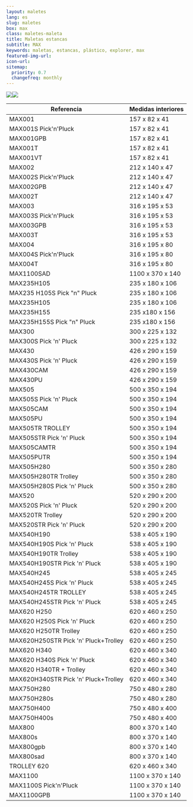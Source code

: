 ```yaml
---
layout: maletes
lang: es
slug: maletes
box: max
class: maletes-maleta
title: Maletas estancas
subtitle: MAX
keywords: maletas, estancas, plástico, explorer, max
featured-img-url:
icon-url: 
sitemap:
  priority: 0.7
  changefreq: monthly
--- 
```


<p class="text-center"><img src="{{ site.base_url }}/assets/img/01-thumbnail-box-fort-maletes-plastic-estanques-logo-max-cases.jpg"><img src="{{ site.base_url }}/assets/img/01-thumbnail-box-fort-maletes-plastic-estanques-max-cases.jpg"></p>

Referencia|Medidas interiores
--- | ---
MAX001|157 x 82 x 41
MAX001S Pick'n'Pluck|157 x 82 x 41
MAX001GPB|157 x 82 x 41
MAX001T|157 x 82 x 41
MAX001VT|157 x 82 x 41
MAX002|212 x 140 x 47
MAX002S Pick'n'Pluck|212 x 140 x 47
MAX002GPB|212 x 140 x 47
MAX002T|212 x 140 x 47
MAX003|316 x 195 x 53
MAX003S Pick'n'Pluck|316 x 195 x 53
MAX003GPB|316 x 195 x 53
MAX003T|316 x 195 x 53
MAX004|316 x 195 x 80
MAX004S Pick'n'Pluck|316 x 195 x 80
MAX004T|316 x 195 x 80
MAX1100SAD| 1100 x 370 x 140
MAX235H105|235 x 180 x 106
MAX235 H105S Pick "n" Pluck|235 x 180 x 106
MAX235H105|235 x 180 x 106
MAX235H155|235 x180 x 156
MAX235H155S Pick "n" Pluck|235 x180 x 156
MAX300|300 x 225 x 132
MAX300S Pick 'n' Pluck|300 x 225 x 132
MAX430|426 x 290 x 159
MAX430S Pick 'n' Pluck|426 x 290 x 159
MAX430CAM|426 x 290 x 159
MAX430PU|426 x 290 x 159
MAX505|500 x 350 x 194
MAX505S Pick 'n' Pluck|500 x 350 x 194
MAX505CAM|500 x 350 x 194
MAX505PU|500 x 350 x 194
MAX505TR TROLLEY|500 x 350 x 194
MAX505STR Pick 'n' Pluck|500 x 350 x 194
MAX505CAMTR|500 x 350 x 194
MAX505PUTR|500 x 350 x 194
MAX505H280|500 x 350 x 280
MAX505H280TR Trolley|500 x 350 x 280
MAX505H280S Pick 'n' Pluck|500 x 350 x 280
MAX520|520 x 290 x 200
MAX520S Pick 'n' Pluck|520 x 290 x 200
MAX520TR Trolley|520 x 290 x 200
MAX520STR Pick 'n' Pluck|520 x 290 x 200
MAX540H190|538 x 405 x 190
MAX540H190S Pick 'n' Pluck|538 x 405 x 190
MAX540H190TR Trolley|538 x 405 x 190
MAX540H190STR Pick 'n' Pluck|538 x 405 x 190
MAX540H245|538 x 405 x 245
MAX540H245S Pick 'n' Pluck|538 x 405 x 245
MAX540H245TR TROLLEY|538 x 405 x 245
MAX540H245STR Pick 'n' Pluck|538 x 405 x 245
MAX620 H250|620 x 460 x 250
MAX620 H250S Pick 'n' Pluck|620 x 460 x 250
MAX620 H250TR Trolley|620 x 460 x 250
MAX620H250STR Pick 'n' Pluck+Trolley|620 x 460 x 250
MAX620 H340|620 x 460 x 340
MAX620 H340S Pick 'n' Pluck|620 x 460 x 340
MAX620 H340TR + Trolley|620 x 460 x 340
MAX620H340STR Pick 'n' Pluck+Trolley|620 x 460 x 340
MAX750H280| 750 x 480 x 280
MAX750H280s| 750 x 480 x 280
MAX750H400| 750 x 480 x 400
MAX750H400s| 750 x 480 x 400
MAX800| 800 x 370 x 140
MAX800s| 800 x 370 x 140
MAX800gpb| 800 x 370 x 140
MAX800sad| 800 x 370 x 140
TROLLEY 620|620 x 460 x 340
MAX1100|1100 x 370 x 140
MAX1100S Pick'n'Pluck|1100 x 370 x 140
MAX1100GPB|1100 x 370 x 140